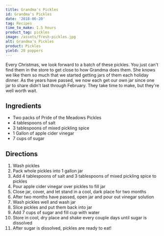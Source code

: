 ```yaml
---
title: Grandma's Pickles
id: Grandma's Pickles
date: '2018-06-20'
tag: Recipes
time_to_make: 1.5 hours
product_tag: pickles
image: /assets/fresh-pickles.jpg
alt: Grandma's Pickles
product: Pickles
yield: 20 poppers
---
```


Every Christmas, we look forward to a batch of these pickles. You just can't find them in the store to get close to how Grandma does them.<!-- end --> She knows we like them so much that we started getting jars of them each holiday dinner. As the years have passed, we now each get our own jar since one jar to share didn't last through February. They take time to make, but they're well worth wait.

## Ingredients

* Two packs of Pride of the Meadows Pickles
* 4 tablespoons of salt
* 3 tablespoons of mixed pickling spice
* 1 Gallon of apple cider vinegar
* 7 cups of sugar

## Directions

1.  Wash pickles
2.  Pack whole pickles into 1 gallon jar
3.  Add 4 tablespoons of salt and 3 tablespoons of mixed pickling spice to pickles
4.  Pour apple cider vinegar over pickles to fill jar
5.  Close jar, cover, and let stand in a cool, dark place for two months
6.  After two months have passed, open jar and pour out vinegar solution
7.  Wash pickles well and wash jar
8.  Slice pickles and put them back into jar
9.  Add 7 cups of sugar and fill cup with water
10. Store in cool, dry place and shake every couple days until sugar is dissolved
11. After sugar is dissolved, pickles are ready to eat!
